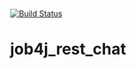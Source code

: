[![Build Status](https://travis-ci.com/Selesito/job4j_rest_chat.svg?branch=master)](https://travis-ci.com/Selesito/job4j_rest_chat)
# job4j_rest_chat
